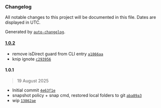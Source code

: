 ### Changelog

All notable changes to this project will be documented in this file. Dates are displayed in UTC.

Generated by [`auto-changelog`](https://github.com/CookPete/auto-changelog).

#### [1.0.2](https://github.com/karmaniverous/stan/compare/1.0.1...1.0.2)

- remove isDirect guard from CLI entry [`a1866aa`](https://github.com/karmaniverous/stan/commit/a1866aaec430f2a97720e58b56c7b7e5b4333217)
- knip ignote [`c293956`](https://github.com/karmaniverous/stan/commit/c293956f6b3d9d54f72b544cf7331c017392cf4a)

#### 1.0.1

> 19 August 2025

- Initial commit [`4e63f1e`](https://github.com/karmaniverous/stan/commit/4e63f1e2ad785936338bdeefc182703bd3328037)
- snapshot policy + snap cmd, restored local folders to git [`aba89a3`](https://github.com/karmaniverous/stan/commit/aba89a3f4eb9d6a324b46cf73c951c35cdd9d4ae)
- wip [`13862ae`](https://github.com/karmaniverous/stan/commit/13862aef3dca12b0574f4ec3f998d14027945f90)

